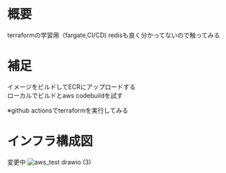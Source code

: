 # 概要
terraformの学習用（fargate,CI/CD)
redisも良く分かってないので触ってみる
　
# 補足
イメージをビルドしてECRにアップロードする  
ローカルでビルドとaws codebuildを試す　　　

※github actionsでterraformを実行してみる


# インフラ構成図
変更中
![aws_test drawio (3)](https://github.com/gzhhggg/terraform_aws_ecs/assets/93046615/20b28745-dd4c-48c9-96f0-eab1a9a29d9d)

